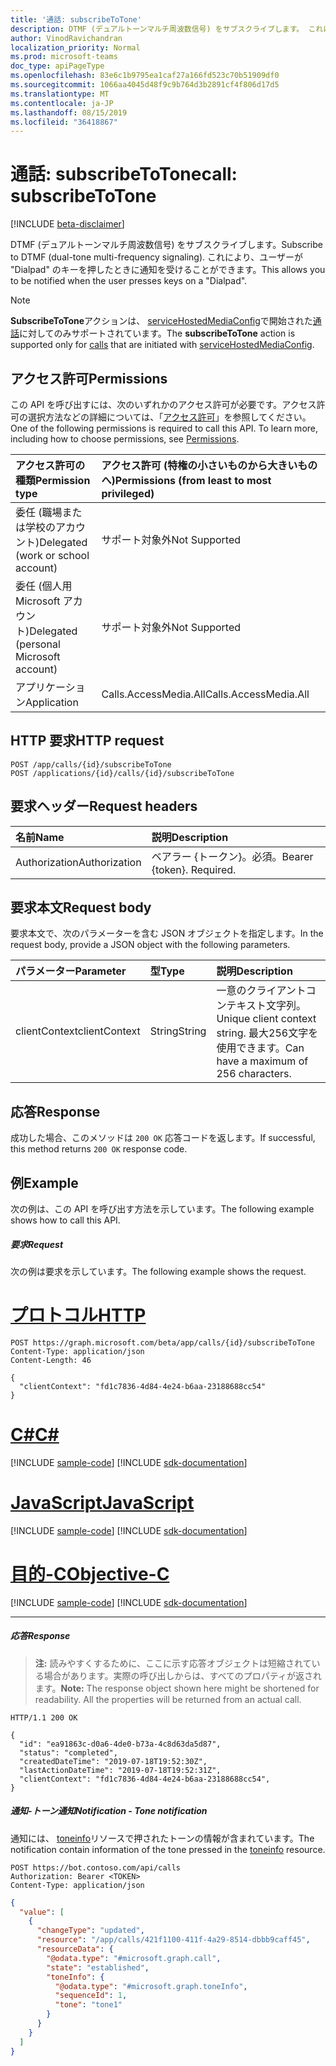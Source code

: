 ```yaml
---
title: '通話: subscribeToTone'
description: DTMF (デュアルトーンマルチ周波数信号) をサブスクライブします。 これにより、ユーザーが ' Dialpad ' のキーを押したときに通知を受けることができます。
author: VinodRavichandran
localization_priority: Normal
ms.prod: microsoft-teams
doc_type: apiPageType
ms.openlocfilehash: 83e6c1b9795ea1caf27a166fd523c70b51909df0
ms.sourcegitcommit: 1066aa4045d48f9c9b764d3b2891cf4f806d17d5
ms.translationtype: MT
ms.contentlocale: ja-JP
ms.lasthandoff: 08/15/2019
ms.locfileid: "36418867"
---
```

# <a name="call-subscribetotone"></a><span data-ttu-id="acd03-104">通話: subscribeToTone</span><span class="sxs-lookup"><span data-stu-id="acd03-104">call: subscribeToTone</span></span>

[!INCLUDE [beta-disclaimer](../../includes/beta-disclaimer.md)]

<span data-ttu-id="acd03-105">DTMF (デュアルトーンマルチ周波数信号) をサブスクライブします。</span><span class="sxs-lookup"><span data-stu-id="acd03-105">Subscribe to DTMF (dual-tone multi-frequency signaling).</span></span> <span data-ttu-id="acd03-106">これにより、ユーザーが "Dialpad" のキーを押したときに通知を受けることができます。</span><span class="sxs-lookup"><span data-stu-id="acd03-106">This allows you to be notified when the user presses keys on a "Dialpad".</span></span>

> [!Note]
> <span data-ttu-id="acd03-107">**SubscribeToTone**アクションは、 [serviceHostedMediaConfig](../resources/servicehostedmediaconfig.md)で開始された[通話](../resources/call.md)に対してのみサポートされています。</span><span class="sxs-lookup"><span data-stu-id="acd03-107">The **subscribeToTone** action is supported only for [calls](../resources/call.md) that are initiated with [serviceHostedMediaConfig](../resources/servicehostedmediaconfig.md).</span></span>

## <a name="permissions"></a><span data-ttu-id="acd03-108">アクセス許可</span><span class="sxs-lookup"><span data-stu-id="acd03-108">Permissions</span></span>
<span data-ttu-id="acd03-p103">この API を呼び出すには、次のいずれかのアクセス許可が必要です。アクセス許可の選択方法などの詳細については、「[アクセス許可](/graph/permissions-reference)」を参照してください。</span><span class="sxs-lookup"><span data-stu-id="acd03-p103">One of the following permissions is required to call this API. To learn more, including how to choose permissions, see [Permissions](/graph/permissions-reference).</span></span>

| <span data-ttu-id="acd03-111">アクセス許可の種類</span><span class="sxs-lookup"><span data-stu-id="acd03-111">Permission type</span></span> | <span data-ttu-id="acd03-112">アクセス許可 (特権の小さいものから大きいものへ)</span><span class="sxs-lookup"><span data-stu-id="acd03-112">Permissions (from least to most privileged)</span></span> |
| :-------------- | :------------------------------------------ |
| <span data-ttu-id="acd03-113">委任 (職場または学校のアカウント)</span><span class="sxs-lookup"><span data-stu-id="acd03-113">Delegated (work or school account)</span></span>     | <span data-ttu-id="acd03-114">サポート対象外</span><span class="sxs-lookup"><span data-stu-id="acd03-114">Not Supported</span></span>        |
| <span data-ttu-id="acd03-115">委任 (個人用 Microsoft アカウント)</span><span class="sxs-lookup"><span data-stu-id="acd03-115">Delegated (personal Microsoft account)</span></span> | <span data-ttu-id="acd03-116">サポート対象外</span><span class="sxs-lookup"><span data-stu-id="acd03-116">Not Supported</span></span>        |
| <span data-ttu-id="acd03-117">アプリケーション</span><span class="sxs-lookup"><span data-stu-id="acd03-117">Application</span></span>     | <span data-ttu-id="acd03-118">Calls.AccessMedia.All</span><span class="sxs-lookup"><span data-stu-id="acd03-118">Calls.AccessMedia.All</span></span>                       |

## <a name="http-request"></a><span data-ttu-id="acd03-119">HTTP 要求</span><span class="sxs-lookup"><span data-stu-id="acd03-119">HTTP request</span></span>
<!-- { "blockType": "ignored" } -->
```http
POST /app/calls/{id}/subscribeToTone
POST /applications/{id}/calls/{id}/subscribeToTone
```

## <a name="request-headers"></a><span data-ttu-id="acd03-120">要求ヘッダー</span><span class="sxs-lookup"><span data-stu-id="acd03-120">Request headers</span></span>
| <span data-ttu-id="acd03-121">名前</span><span class="sxs-lookup"><span data-stu-id="acd03-121">Name</span></span>          | <span data-ttu-id="acd03-122">説明</span><span class="sxs-lookup"><span data-stu-id="acd03-122">Description</span></span>               |
|:--------------|:--------------------------|
| <span data-ttu-id="acd03-123">Authorization</span><span class="sxs-lookup"><span data-stu-id="acd03-123">Authorization</span></span> | <span data-ttu-id="acd03-p104">ベアラー {トークン}。必須。</span><span class="sxs-lookup"><span data-stu-id="acd03-p104">Bearer {token}. Required.</span></span> |

## <a name="request-body"></a><span data-ttu-id="acd03-126">要求本文</span><span class="sxs-lookup"><span data-stu-id="acd03-126">Request body</span></span>
<span data-ttu-id="acd03-127">要求本文で、次のパラメーターを含む JSON オブジェクトを指定します。</span><span class="sxs-lookup"><span data-stu-id="acd03-127">In the request body, provide a JSON object with the following parameters.</span></span>

| <span data-ttu-id="acd03-128">パラメーター</span><span class="sxs-lookup"><span data-stu-id="acd03-128">Parameter</span></span>      | <span data-ttu-id="acd03-129">型</span><span class="sxs-lookup"><span data-stu-id="acd03-129">Type</span></span>    | <span data-ttu-id="acd03-130">説明</span><span class="sxs-lookup"><span data-stu-id="acd03-130">Description</span></span> |
|:---------------|:--------|:------------|
| <span data-ttu-id="acd03-131">clientContext</span><span class="sxs-lookup"><span data-stu-id="acd03-131">clientContext</span></span>  | <span data-ttu-id="acd03-132">String</span><span class="sxs-lookup"><span data-stu-id="acd03-132">String</span></span>  | <span data-ttu-id="acd03-133">一意のクライアントコンテキスト文字列。</span><span class="sxs-lookup"><span data-stu-id="acd03-133">Unique client context string.</span></span> <span data-ttu-id="acd03-134">最大256文字を使用できます。</span><span class="sxs-lookup"><span data-stu-id="acd03-134">Can have a maximum of 256 characters.</span></span> |

## <a name="response"></a><span data-ttu-id="acd03-135">応答</span><span class="sxs-lookup"><span data-stu-id="acd03-135">Response</span></span>
<span data-ttu-id="acd03-136">成功した場合、このメソッドは `200 OK` 応答コードを返します。</span><span class="sxs-lookup"><span data-stu-id="acd03-136">If successful, this method returns `200 OK` response code.</span></span>

## <a name="example"></a><span data-ttu-id="acd03-137">例</span><span class="sxs-lookup"><span data-stu-id="acd03-137">Example</span></span>
<span data-ttu-id="acd03-138">次の例は、この API を呼び出す方法を示しています。</span><span class="sxs-lookup"><span data-stu-id="acd03-138">The following example shows how to call this API.</span></span>

##### <a name="request"></a><span data-ttu-id="acd03-139">要求</span><span class="sxs-lookup"><span data-stu-id="acd03-139">Request</span></span>
<span data-ttu-id="acd03-140">次の例は要求を示しています。</span><span class="sxs-lookup"><span data-stu-id="acd03-140">The following example shows the request.</span></span>


# <a name="httptabhttp"></a>[<span data-ttu-id="acd03-141">プロトコル</span><span class="sxs-lookup"><span data-stu-id="acd03-141">HTTP</span></span>](#tab/http)
<!-- {
  "blockType": "request",
  "name": "call-subscribeToTone"
}-->
```http
POST https://graph.microsoft.com/beta/app/calls/{id}/subscribeToTone
Content-Type: application/json
Content-Length: 46

{
  "clientContext": "fd1c7836-4d84-4e24-b6aa-23188688cc54"
}
```
# <a name="ctabcsharp"></a>[<span data-ttu-id="acd03-142">C#</span><span class="sxs-lookup"><span data-stu-id="acd03-142">C#</span></span>](#tab/csharp)
[!INCLUDE [sample-code](../includes/snippets/csharp/call-subscribetotone-csharp-snippets.md)]
[!INCLUDE [sdk-documentation](../includes/snippets/snippets-sdk-documentation-link.md)]

# <a name="javascripttabjavascript"></a>[<span data-ttu-id="acd03-143">JavaScript</span><span class="sxs-lookup"><span data-stu-id="acd03-143">JavaScript</span></span>](#tab/javascript)
[!INCLUDE [sample-code](../includes/snippets/javascript/call-subscribetotone-javascript-snippets.md)]
[!INCLUDE [sdk-documentation](../includes/snippets/snippets-sdk-documentation-link.md)]

# <a name="objective-ctabobjc"></a>[<span data-ttu-id="acd03-144">目的-C</span><span class="sxs-lookup"><span data-stu-id="acd03-144">Objective-C</span></span>](#tab/objc)
[!INCLUDE [sample-code](../includes/snippets/objc/call-subscribetotone-objc-snippets.md)]
[!INCLUDE [sdk-documentation](../includes/snippets/snippets-sdk-documentation-link.md)]

---


##### <a name="response"></a><span data-ttu-id="acd03-145">応答</span><span class="sxs-lookup"><span data-stu-id="acd03-145">Response</span></span>

> <span data-ttu-id="acd03-p106">**注:** 読みやすくするために、ここに示す応答オブジェクトは短縮されている場合があります。実際の呼び出しからは、すべてのプロパティが返されます。</span><span class="sxs-lookup"><span data-stu-id="acd03-p106">**Note:** The response object shown here might be shortened for readability. All the properties will be returned from an actual call.</span></span>

<!-- {
  "blockType": "response",
  "truncated": true,
  "@odata.type": "microsoft.graph.commsOperation"
} -->
```http
HTTP/1.1 200 OK

{
  "id": "ea91863c-d0a6-4de0-b73a-4c8d63da5d87",
  "status": "completed",
  "createdDateTime": "2019-07-18T19:52:30Z",
  "lastActionDateTime": "2019-07-18T19:52:31Z",
  "clientContext": "fd1c7836-4d84-4e24-b6aa-23188688cc54",
}
```


##### <a name="notification---tone-notification"></a><span data-ttu-id="acd03-148">通知-トーン通知</span><span class="sxs-lookup"><span data-stu-id="acd03-148">Notification - Tone notification</span></span>

<span data-ttu-id="acd03-149">通知には、 [toneinfo](../resources/toneinfo.md)リソースで押されたトーンの情報が含まれています。</span><span class="sxs-lookup"><span data-stu-id="acd03-149">The notification contain information of the tone pressed in the [toneinfo](../resources/toneinfo.md) resource.</span></span>

```http
POST https://bot.contoso.com/api/calls
Authorization: Bearer <TOKEN>
Content-Type: application/json
```

<!-- {
  "blockType": "example",
  "@odata.type": "microsoft.graph.commsNotifications"
}-->
```json
{
  "value": [
    {
      "changeType": "updated",
      "resource": "/app/calls/421f1100-411f-4a29-8514-dbbb9caff45",
      "resourceData": {
        "@odata.type": "#microsoft.graph.call",
        "state": "established",
        "toneInfo": {
          "@odata.type": "#microsoft.graph.toneInfo",
          "sequenceId": 1,
          "tone": "tone1"
        }
      }
    }
  ]
}
```

<!-- uuid: 8fcb5dbc-d5aa-4681-8e31-b001d5168d79
2015-10-25 14:57:30 UTC -->
<!--
{
  "type": "#page.annotation",
  "description": "call: subscribeToTone",
  "keywords": "",
  "section": "documentation",
  "tocPath": "",
  "suppressions": [
  ]
}
-->
